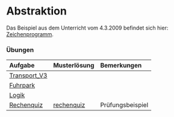 # Abstraktion #

Das Beispiel aus dem Unterricht vom 4.3.2009 befindet sich hier: [Zeichenprogramm](http://code.google.com/p/pr-gse/source/browse/#svn/trunk/beispiele/src/vererbung/zeichnen).

### Übungen ###
| **Aufgabe** | **Musterlösung** | **Bemerkungen** |
|:------------|:------------------|:----------------|
| [Transport\_V3](uebung_vererbung_transport_v3.md) |                   |                 |
| [Fuhrpark](http://pr-gse.googlecode.com/svn/wiki/uebungen/Fuhrpark.doc) |                   |                 |
| [Logik](uebung_abstraktion_logik.md) |                   |                 |
| [Rechenquiz](uebung_abstraktion_rechenquiz.md) | [rechenquiz](http://code.google.com/p/pr-gse/source/browse/#svn/trunk/uebungen/musterloesungen/rechenquiz) | Prüfungsbeispiel |